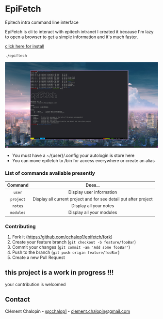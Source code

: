 # EpiFetch
Epitech intra command line interface

EpiFetch is cli to interact with epitech intranet I created it because I'm lazy to open a browser to get a simple information and it's much faster.

[click here for install](https://github.com/cchalop1/epiFetch/releases)

```
./epiftech
```

![](epifetch.png)

- You must have a ~/{user}/.config your autologin is store here 
- You can move epifetch to /bin for access everywhere or create an alias

### List of commands available presently

Command| Does...
:-----:|:-----:
`user`|Display user information
`project`|Display all current project and for see detail put <id> after project
`notes`|Display all your notes
`modules`|Display all your modules

### Contributing

1. Fork it (<https://github.com/cchalop1/epifetch/fork>)
2. Create your feature branch (`git checkout -b feature/fooBar`)
3. Commit your changes (`git commit -am 'Add some fooBar'`)
4. Push to the branch (`git push origin feature/fooBar`)
5. Create a new Pull Request

## this project is a work in progress !!!

your contribution is welcomed

## Contact

Clément Chalopin - [@cchalop1](https://twitter.com/ChalopinClement) - clement.chalopin@gmail.com
